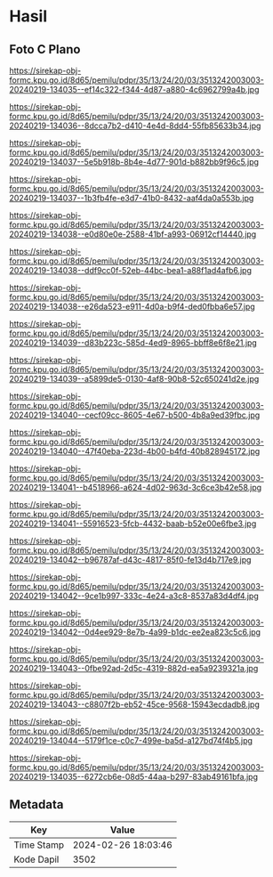 # Hasil

## Foto C Plano

https://sirekap-obj-formc.kpu.go.id/8d65/pemilu/pdpr/35/13/24/20/03/3513242003003-20240219-134035--ef14c322-f344-4d87-a880-4c6962799a4b.jpg

https://sirekap-obj-formc.kpu.go.id/8d65/pemilu/pdpr/35/13/24/20/03/3513242003003-20240219-134036--8dcca7b2-d410-4e4d-8dd4-55fb85633b34.jpg

https://sirekap-obj-formc.kpu.go.id/8d65/pemilu/pdpr/35/13/24/20/03/3513242003003-20240219-134037--5e5b918b-8b4e-4d77-901d-b882bb9f96c5.jpg

https://sirekap-obj-formc.kpu.go.id/8d65/pemilu/pdpr/35/13/24/20/03/3513242003003-20240219-134037--1b3fb4fe-e3d7-41b0-8432-aaf4da0a553b.jpg

https://sirekap-obj-formc.kpu.go.id/8d65/pemilu/pdpr/35/13/24/20/03/3513242003003-20240219-134038--e0d80e0e-2588-41bf-a993-06912cf14440.jpg

https://sirekap-obj-formc.kpu.go.id/8d65/pemilu/pdpr/35/13/24/20/03/3513242003003-20240219-134038--ddf9cc0f-52eb-44bc-bea1-a88f1ad4afb6.jpg

https://sirekap-obj-formc.kpu.go.id/8d65/pemilu/pdpr/35/13/24/20/03/3513242003003-20240219-134038--e26da523-e911-4d0a-b9f4-ded0fbba6e57.jpg

https://sirekap-obj-formc.kpu.go.id/8d65/pemilu/pdpr/35/13/24/20/03/3513242003003-20240219-134039--d83b223c-585d-4ed9-8965-bbff8e6f8e21.jpg

https://sirekap-obj-formc.kpu.go.id/8d65/pemilu/pdpr/35/13/24/20/03/3513242003003-20240219-134039--a5899de5-0130-4af8-90b8-52c650241d2e.jpg

https://sirekap-obj-formc.kpu.go.id/8d65/pemilu/pdpr/35/13/24/20/03/3513242003003-20240219-134040--cecf09cc-8605-4e67-b500-4b8a9ed39fbc.jpg

https://sirekap-obj-formc.kpu.go.id/8d65/pemilu/pdpr/35/13/24/20/03/3513242003003-20240219-134040--47f40eba-223d-4b00-b4fd-40b828945172.jpg

https://sirekap-obj-formc.kpu.go.id/8d65/pemilu/pdpr/35/13/24/20/03/3513242003003-20240219-134041--b4518966-a624-4d02-963d-3c6ce3b42e58.jpg

https://sirekap-obj-formc.kpu.go.id/8d65/pemilu/pdpr/35/13/24/20/03/3513242003003-20240219-134041--55916523-5fcb-4432-baab-b52e00e6fbe3.jpg

https://sirekap-obj-formc.kpu.go.id/8d65/pemilu/pdpr/35/13/24/20/03/3513242003003-20240219-134042--b96787af-d43c-4817-85f0-fe13d4b717e9.jpg

https://sirekap-obj-formc.kpu.go.id/8d65/pemilu/pdpr/35/13/24/20/03/3513242003003-20240219-134042--9ce1b997-333c-4e24-a3c8-8537a83d4df4.jpg

https://sirekap-obj-formc.kpu.go.id/8d65/pemilu/pdpr/35/13/24/20/03/3513242003003-20240219-134042--0d4ee929-8e7b-4a99-b1dc-ee2ea823c5c6.jpg

https://sirekap-obj-formc.kpu.go.id/8d65/pemilu/pdpr/35/13/24/20/03/3513242003003-20240219-134043--0fbe92ad-2d5c-4319-882d-ea5a9239321a.jpg

https://sirekap-obj-formc.kpu.go.id/8d65/pemilu/pdpr/35/13/24/20/03/3513242003003-20240219-134043--c8807f2b-eb52-45ce-9568-15943ecdadb8.jpg

https://sirekap-obj-formc.kpu.go.id/8d65/pemilu/pdpr/35/13/24/20/03/3513242003003-20240219-134044--5179f1ce-c0c7-499e-ba5d-a127bd74f4b5.jpg

https://sirekap-obj-formc.kpu.go.id/8d65/pemilu/pdpr/35/13/24/20/03/3513242003003-20240219-134035--6272cb6e-08d5-44aa-b297-83ab49161bfa.jpg


## Metadata

| Key        | Value               |
| ---------- | ------------------- |
| Time Stamp | 2024-02-26 18:03:46 |
| Kode Dapil | 3502                |



